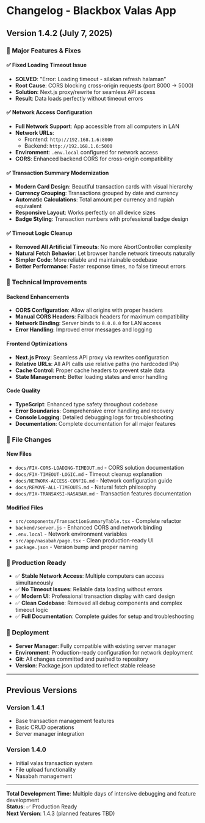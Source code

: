 # Changelog - Blackbox Valas App

## Version 1.4.2 (July 7, 2025)

### 🎉 Major Features & Fixes

#### ✅ Fixed Loading Timeout Issue
- **SOLVED**: "Error: Loading timeout - silakan refresh halaman" 
- **Root Cause**: CORS blocking cross-origin requests (port 8000 → 5000)
- **Solution**: Next.js proxy/rewrite for seamless API access
- **Result**: Data loads perfectly without timeout errors

#### ✅ Network Access Configuration  
- **Full Network Support**: App accessible from all computers in LAN
- **Network URLs**: 
  - Frontend: `http://192.168.1.6:8000`
  - Backend: `http://192.168.1.6:5000`
- **Environment**: `.env.local` configured for network access
- **CORS**: Enhanced backend CORS for cross-origin compatibility

#### ✅ Transaction Summary Modernization
- **Modern Card Design**: Beautiful transaction cards with visual hierarchy
- **Currency Grouping**: Transactions grouped by date and currency
- **Automatic Calculations**: Total amount per currency and rupiah equivalent
- **Responsive Layout**: Works perfectly on all device sizes
- **Badge Styling**: Transaction numbers with professional badge design

#### ✅ Timeout Logic Cleanup
- **Removed All Artificial Timeouts**: No more AbortController complexity
- **Natural Fetch Behavior**: Let browser handle network timeouts naturally
- **Simpler Code**: More reliable and maintainable codebase
- **Better Performance**: Faster response times, no false timeout errors

### 🔧 Technical Improvements

#### Backend Enhancements
- **CORS Configuration**: Allow all origins with proper headers
- **Manual CORS Headers**: Fallback headers for maximum compatibility
- **Network Binding**: Server binds to `0.0.0.0` for LAN access
- **Error Handling**: Improved error messages and logging

#### Frontend Optimizations  
- **Next.js Proxy**: Seamless API proxy via rewrites configuration
- **Relative URLs**: All API calls use relative paths (no hardcoded IPs)
- **Cache Control**: Proper cache headers to prevent stale data
- **State Management**: Better loading states and error handling

#### Code Quality
- **TypeScript**: Enhanced type safety throughout codebase
- **Error Boundaries**: Comprehensive error handling and recovery
- **Console Logging**: Detailed debugging logs for troubleshooting
- **Documentation**: Complete documentation for all major features

### 📁 File Changes

#### New Files
- `docs/FIX-CORS-LOADING-TIMEOUT.md` - CORS solution documentation
- `docs/FIX-TIMEOUT-LOGIC.md` - Timeout cleanup explanation  
- `docs/NETWORK-ACCESS-CONFIG.md` - Network configuration guide
- `docs/REMOVE-ALL-TIMEOUTS.md` - Natural fetch philosophy
- `docs/FIX-TRANSAKSI-NASABAH.md` - Transaction features documentation

#### Modified Files
- `src/components/TransactionSummaryTable.tsx` - Complete refactor
- `backend/server.js` - Enhanced CORS and network binding
- `.env.local` - Network environment variables
- `src/app/nasabah/page.tsx` - Clean production-ready UI
- `package.json` - Version bump and proper naming

### 🎯 Production Ready

- ✅ **Stable Network Access**: Multiple computers can access simultaneously
- ✅ **No Timeout Issues**: Reliable data loading without errors  
- ✅ **Modern UI**: Professional transaction display with card design
- ✅ **Clean Codebase**: Removed all debug components and complex timeout logic
- ✅ **Full Documentation**: Complete guides for setup and troubleshooting

### 🚀 Deployment

- **Server Manager**: Fully compatible with existing server manager
- **Environment**: Production-ready configuration for network deployment
- **Git**: All changes committed and pushed to repository
- **Version**: Package.json updated to reflect stable release

---

## Previous Versions

### Version 1.4.1 
- Base transaction management features
- Basic CRUD operations
- Server manager integration

### Version 1.4.0
- Initial valas transaction system
- File upload functionality
- Nasabah management

---

**Total Development Time**: Multiple days of intensive debugging and feature development  
**Status**: ✅ Production Ready  
**Next Version**: 1.4.3 (planned features TBD)
